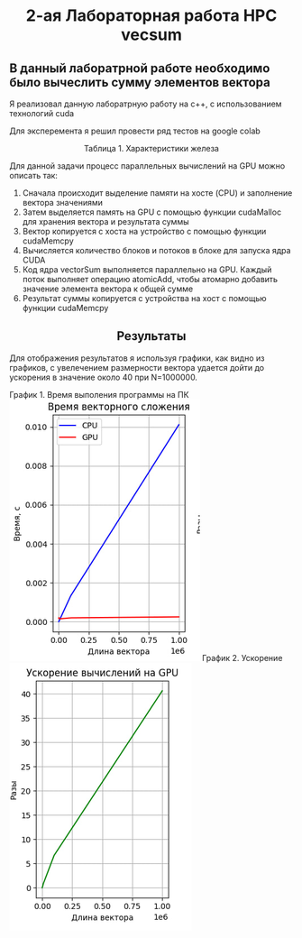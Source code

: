 <h1 align="center">2-ая Лабораторная работа HPC vecsum </h1>
<h2> В данный лаборатрной работе необходимо было вычеслить сумму элементов вектора</h2>
<p>Я реализовал данную лаборатрную работу на c++, с использованием технологий cuda</p>
<p> Для эксперемента я решил провести ряд тестов на google colab</p>
<p align="center">Таблица 1. Характеристики железа</p>

<p> Для данной задачи процесс параллельных вычислений на GPU можно описать так:</p>
<ol>
	<li>Сначала происходит выделение памяти на хосте (CPU) и заполнение вектора значениями</li>
	<li>Затем выделяется память на GPU с помощью функции cudaMalloc для хранения вектора и результата суммы</li>
	<li>Вектор копируется с хоста на устройство с помощью функции cudaMemcpy</li>
	<li>Вычисляется количество блоков и потоков в блоке для запуска ядра CUDA</li>
	<li>Код ядра vectorSum выполняется параллельно на GPU. Каждый поток выполняет операцию atomicAdd, чтобы атомарно добавить значение элемента вектора к общей сумме</li>
	<li>Результат суммы копируется с устройства на хост с помощью функции cudaMemcpy</li>
	
</ol>
<h2 align="center">Результаты</h2>
<p>Для отображения результатов я используя графики, как видно из графиков, с увелечением размерности вектора удается дойти до ускорения в значение около 40 при N=1000000. </p>
График 1. Время выполения программы на ПК
</br>
<img alt="График 1" src="Time.jpg">
График 2. Ускорение
</br>
<img alt="График 2" src="Speed.jpg">